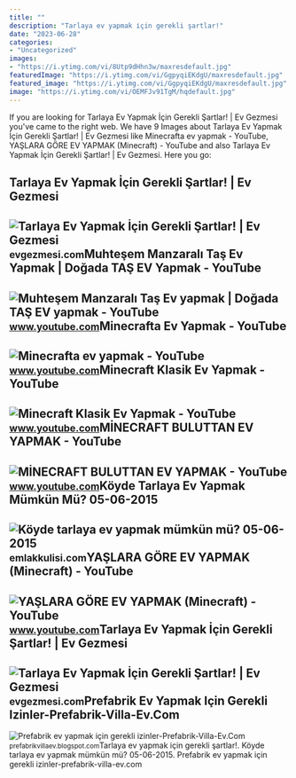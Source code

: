 ```yaml
---
title: ""
description: "Tarlaya ev yapmak i̇çin gerekli şartlar!"
date: "2023-06-28"
categories:
- "Uncategorized"
images:
- "https://i.ytimg.com/vi/8Utp9dHhn3w/maxresdefault.jpg"
featuredImage: "https://i.ytimg.com/vi/GgpyqiEKdgU/maxresdefault.jpg"
featured_image: "https://i.ytimg.com/vi/GgpyqiEKdgU/maxresdefault.jpg"
image: "https://i.ytimg.com/vi/OEMFJv91TgM/hqdefault.jpg"
---
```


If you are looking for Tarlaya Ev Yapmak İçin Gerekli Şartlar! | Ev Gezmesi you've came to the right web. We have 9 Images about Tarlaya Ev Yapmak İçin Gerekli Şartlar! | Ev Gezmesi like Minecrafta ev yapmak - YouTube, YAŞLARA GÖRE EV YAPMAK (Minecraft) - YouTube and also Tarlaya Ev Yapmak İçin Gerekli Şartlar! | Ev Gezmesi. Here you go:

Tarlaya Ev Yapmak İçin Gerekli Şartlar! | Ev Gezmesi
----------------------------------------------------

 ![Tarlaya Ev Yapmak İçin Gerekli Şartlar! | Ev Gezmesi](https://evgezmesi.com/storage/assets/p/29503-IX2b405mHWsczVfl.jpg) <small>evgezmesi.com</small>Muhteşem Manzaralı Taş Ev Yapmak | Doğada TAŞ EV Yapmak - YouTube
-----------------------------------------------------------------

 ![Muhteşem Manzaralı Taş Ev yapmak | Doğada TAŞ EV yapmak - YouTube](https://i.ytimg.com/vi/OEMFJv91TgM/hqdefault.jpg) <small>www.youtube.com</small>Minecrafta Ev Yapmak - YouTube
------------------------------

 ![Minecrafta ev yapmak - YouTube](https://i.ytimg.com/vi/ML3NMNUApag/maxresdefault.jpg) <small>www.youtube.com</small>Minecraft Klasik Ev Yapmak - YouTube
------------------------------------

 ![Minecraft Klasik Ev Yapmak - YouTube](https://i.ytimg.com/vi/vdfuAnhrRVc/maxresdefault.jpg) <small>www.youtube.com</small>MİNECRAFT BULUTTAN EV YAPMAK - YouTube
--------------------------------------

 ![MİNECRAFT BULUTTAN EV YAPMAK - YouTube](https://i.ytimg.com/vi/8Utp9dHhn3w/maxresdefault.jpg) <small>www.youtube.com</small>Köyde Tarlaya Ev Yapmak Mümkün Mü? 05-06-2015
---------------------------------------------

 ![Köyde tarlaya ev yapmak mümkün mü? 05-06-2015](https://cdn.emlakkulisi.com/resim/orjinal/NTk3OTYzMD-koyde-tarlaya-ev-yapmak-mumkun-mu.jpg) <small>emlakkulisi.com</small>YAŞLARA GÖRE EV YAPMAK (Minecraft) - YouTube
--------------------------------------------

 ![YAŞLARA GÖRE EV YAPMAK (Minecraft) - YouTube](https://i.ytimg.com/vi/GgpyqiEKdgU/maxresdefault.jpg) <small>www.youtube.com</small>Tarlaya Ev Yapmak İçin Gerekli Şartlar! | Ev Gezmesi
----------------------------------------------------

 ![Tarlaya Ev Yapmak İçin Gerekli Şartlar! | Ev Gezmesi](https://evgezmesi.com/storage/assets/p/29503-p19Nghg2tHRLkqL1.jpg) <small>evgezmesi.com</small>Prefabrik Ev Yapmak Için Gerekli Izinler-Prefabrik-Villa-Ev.Com
---------------------------------------------------------------

 ![Prefabrik ev yapmak için gerekli izinler-Prefabrik-Villa-Ev.Com](https://1.bp.blogspot.com/-vpzMUT5b9LM/WRGiNtSqJ_I/AAAAAAAAAAM/wg7a6Cbpw1s05mbYpNg-lvlQU_7bhZILgCLcB/s1600/prefabrik-ev.jpg) <small>prefabrikvillaev.blogspot.com</small>Tarlaya ev yapmak i̇çin gerekli şartlar!. Köyde tarlaya ev yapmak mümkün mü? 05-06-2015. Prefabrik ev yapmak için gerekli izinler-prefabrik-villa-ev.com
